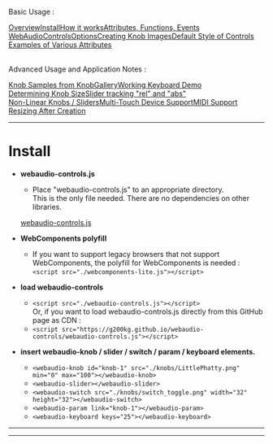 <link rel="stylesheet" href="./docstyle.css">

<script>
  WebAudioControlsOptions={

  };
</script>

<script src="./webaudio-controls.js"></script>

Basic Usage :
<div style="display:flex;width:100%;flex-wrap:wrap">
<div class="item"><a href="./index.html">Overview</a></div>
<div class="item cur"><a href="./install.html">Install</a></div>
<div class="item"><a href="./components.html">How it works</a></div>
<div class="item"><a href="./specs.html">Attributes, Functions, Events</a></div>
<div class="item"><a href="./options.html">WebAudioControlsOptions</a></div>
<div class="item"><a href="./knobimage.html">Creating Knob Images</a></div>
<div class="item"><a href="./defstyle.html">Default Style of Controls</a></div>
<div class="item"><a href="./example.html">Examples of Various Attributes</a></div>
</div>
<br/>

Advanced Usage and Application Notes :
<div style="display:flex;width:100%;flex-wrap:wrap">
<div class="item"><a href="./knobsamples.html">Knob Samples from KnobGallery</a></div>
<div class="item"><a href="./keyboard.html">Working Keyboard Demo</a></div>
<div class="item"><a href="./knobsize.html">Determining Knob Size</a></div>
<div class="item"><a href="./tracking.html">Slider tracking "rel" and "abs"</a></div>
<div class="item"><a href="./nonlinear.html">Non-Linear Knobs / Sliders</a></div>
<div class="item"><a href="./multifader.html">Multi-Touch Device Support</a></div>
<div class="item"><a href="./midisupport.html">MIDI Support</a></div>
<div class="item"><a href="./resizetest.html">Resizing After Creation</a></div>
</div>

---

# Install

- **webaudio-controls.js**
  - Place "webaudio-controls.js" to an appropriate directory. <br/>This is the only file needed. There are no dependencies on other libraries.  

  [webaudio-controls.js](https://raw.githubusercontent.com/g200kg/webaudio-controls/master/webaudio-controls.js)

- **WebComponents polyfill**
  - If you want to support legacy browsers that not support WebComponents, the polyfill for WebComponents is needed :  
  ```<script src="./webcomponents-lite.js"></script>```

- **load webaudio-controls**
  - ```<script src="./webaudio-controls.js"></script>```  
  Or, if you want to load webaudio-controls.js directly from this GitHub page as CDN :  
  - ```<script src="https://g200kg.github.io/webaudio-controls/webaudio-controls.js"></script>```

- **insert webaudio-knob / slider / switch / param / keyboard elements.**
  - `<webaudio-knob id="knob-1" src="./knobs/LittlePhatty.png" min="0" max="100"></webaudio-knob>`
  - `<webaudio-slider></webaudio-slider>`
  - `<webaudio-switch src="./knobs/switch_toggle.png" width="32" height="32"></webaudio-switch>`
  - `<webaudio-param link="knob-1"></webaudio-param>`
  - `<webaudio-keyboard keys="25"></webaudio-keyboard>`

---

<webaudio-knob id="knob-1" src="./knobs/LittlePhatty.png" sprites="100" min="0" max="100"></webaudio-knob>
<webaudio-slider></webaudio-slider>
<webaudio-switch src="./knobs/switch_toggle.png" width="32" height="32"></webaudio-switch>
<webaudio-param link="knob-1"></webaudio-param>
<webaudio-keyboard keys="25"></webaudio-keyboard>

---
